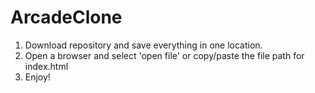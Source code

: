 # ArcadeClone

1. Download repository and save everything in one location.
2. Open a browser and select 'open file' or copy/paste the file path for index.html
3. Enjoy!
